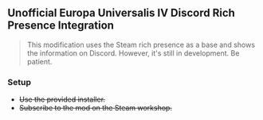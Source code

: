 ## Unofficial Europa Universalis IV Discord Rich Presence Integration

> This modification uses the Steam rich presence as a base and shows the information on Discord.
> However, it's still in development. Be patient.

### Setup

- ~~Use the provided installer.~~
- ~~Subscribe to the mod on the Steam workshop.~~
